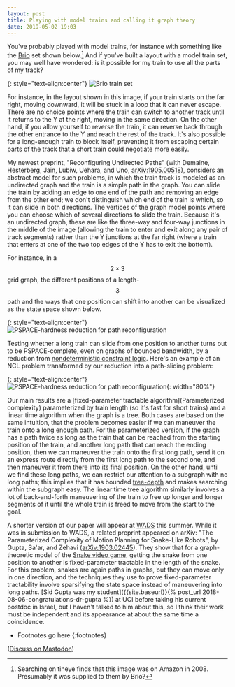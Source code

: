 ```yaml
---
layout: post
title: Playing with model trains and calling it graph theory
date: 2019-05-02 19:03
---
```

You've probably played with model trains, for instance with something like the [Brio](https://en.wikipedia.org/wiki/Brio_(company)) set shown below.[^fn] And if you've built a layout with a model train set, you may well have wondered: is it possible for my train to use all the parts of my track?

{: style="text-align:center"}
![Brio train set]({{site.baseurl}}/assets/2019/brio-33133.jpg)

For instance, in the layout shown in this image, if your train starts on the far right, moving downward, it will be stuck in a loop that it can never escape. There are no choice points where the train can switch to another track until it returns to the Y at the right, moving in the same direction. On the other hand, if you allow yourself to reverse the train, it can reverse back through the other entrance to the Y and reach the rest of the track. It's also possible for a long-enough train to block itself, preventing it from escaping certain parts of the track that a short train could negotiate more easily.

My newest preprint, "Reconfiguring Undirected Paths" (with Demaine, Hesterberg, Jain, Lubiw, Uehara, and Uno, [arXiv:1905.00518](https://arxiv.org/abs/1905.00518)), considers an abstract model for such problems, in which the train track is modeled as an undirected graph and the train is a simple path in the graph. You can slide the train by adding an edge to one end of the path and removing an edge from the other end; we don't distinguish which end of the train is which, so it can slide in both directions. The vertices of the graph model points where you can choose which of several directions to slide the train. Because it's an undirected graph, these are like the three-way and four-way junctions in the middle of the image (allowing the train to enter and exit along any pair of track segments) rather than the Y junctions at the far right (where a train that enters at one of the two top edges of the Y has to exit the bottom).

For instance, in a $$2\times 3$$ grid graph, the different positions of a length-$$3$$ path and the ways that one position can shift into another can be visualized as the state space shown below.

{: style="text-align:center"}
![PSPACE-hardness reduction for path reconfiguration]({{site.baseurl}}/assets/2019/path-reconfig-states.svg)

Testing whether a long train can slide from one position to another turns out to be PSPACE-complete, even on graphs of bounded bandwidth, by a reduction from [nondeterministic constraint logic](https://en.wikipedia.org/wiki/Nondeterministic_constraint_logic). Here's an example of an NCL problem transformed by our reduction into a path-sliding problem:

{: style="text-align:center"}
![PSPACE-hardness reduction for path reconfiguration]({{site.baseurl}}/assets/2019/path-reconfig-redux.svg){: width="80%"}

Our main results are a [fixed-parameter tractable algorithm](Parameterized complexity) parameterized by train length (so it's fast for short trains) and a linear time algorithm when the graph is a tree. Both cases are based on the same intuition, that the problem becomes easier if we can maneuver the train onto a long enough path. For the parameterized version, if the graph has a path twice as long as the train that can be reached from the starting position of the train, and another long path that can reach the ending position, then we can maneuver the train onto the first long path, send it on an express route directly from the first long path to the second one, and then maneuver it from there into its final position. On the other hand, until we find these long paths, we can restrict our attention to a subgraph with no long paths; this implies that it has bounded [tree-depth](Tree-depth) and makes searching within the subgraph easy. The linear time tree algorithm similarly involves a lot of back-and-forth maneuvering of the train to free up longer and longer segments of it until the whole train is freed to move from the start to the goal.

A shorter version of our paper will appear at [WADS](http://wads.org/) this summer.
While it was in submission to WADS, a related preprint appeared on arXiv: "The Parameterized Complexity of Motion Planning for Snake-Like Robots", by Gupta, Sa'ar, and Zehavi ([arXiv:1903.02445](https://arxiv.org/abs/1903.02445)). They show that for a graph-theoretic model of the [Snake video game](https://en.wikipedia.org/wiki/Snake_(video_game_genre)), getting the snake from one position to another is fixed-parameter tractable in the length of the snake. For this problem, snakes are again paths in graphs, but they can move only in one direction, and the techniques they use to prove fixed-parameter tractability involve sparsifying the state space instead of maneuvering into long paths. [Sid Gupta was my student]({{site.baseurl}}{% post_url 2018-08-06-congratulations-dr-gupta %}) at UCI before taking his current postdoc in Israel, but I haven't talked to him about this, so I think their work must be independent and its appearance at about the same time a coincidence.

* Footnotes go here
{:footnotes}

[^fn]: Searching on tineye finds that this image was on Amazon in 2008. Presumably it was supplied to them by Brio?

([Discuss on Mastodon](https://mathstodon.xyz/@11011110/102029697142872437))